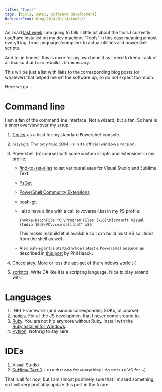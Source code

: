 ```yaml
---
title: "Tools"
tags: [tools, setup, software development]
RedirectFrom: blog/2014/03/14/tools/*
---
```


As I said [last week](/blog/2014/03/03/week-10-2014) I am going to talk a little bit about the tools I currently use/have installed on my dev machine. "Tools" in this case meaning almost everything, from languages/compilers to actual utilities and powershell scripts.

And to be honest, this is more for my own benefit as I need to keep track of all that so that I can rebuild it if necessary.

This will be just a list with links to the corresponding blog posts (or whatever) that helped me set the software up, so do not expect too much.

Here we go ...

# Command line

I am a fan of the command line interface. Not a wizard, but a fan. So here is a short overview over my setup:

1.  [Cmder](http://bliker.github.io/cmder/) as a host for my standard Powershell console.
2.  [msysgit](http://msysgit.github.io/*). The only true SCM ;-) in its official windows version.
3.  Powershell (of course) with some custom scripts and extensions in my profile:

    * [find-to-set-alias](http://bradwilson.typepad.com/blog/2008/12/find-to-set-aliasps1.html) to set various aliases for Visual Studio and Sublime Text.
    * [PsGet](http://psget.net/)
    * [PowerShell Community Extensions](http://pscx.codeplex.com/)
    * [posh-git](http://dahlbyk.github.io/posh-git/)
    * I also have a line with a call to vcvarsall.bat in my PS profile:

      ```
      Invoke-BatchFile "C:\Program Files (x86)\Microsoft Visual Studio 10.0\VC\vcvarsall.bat" x86
      ```

      This makes msbuild et al available so I can build most VS solutions from the shell as well.

    * Also ssh-agent is started when I start a Powershell session as described in [this post](http://haacked.com/archive/2011/12/19/get-git-for-windows.aspx/) by Phil Haack.

4.  [Chocolatey](https://chocolatey.org/). More or less the apt-get of the windows world ;-)
5.  [scriptcs](http://scriptcs.net/). Write C# like it is a scripting language. Nice to play around with.

# Languages

1.  .NET Framework (and various corresponding SDKs, of course).
2.  [nodejs](http://nodejs.org/). For all the JS development that I never come around to.
3.  [Ruby](https://www.ruby-lang.org). You are not hip anymore without Ruby. Install with the [RubyInstaller for Windows](http://rubyinstaller.org/).
4.  [Python](http://www.python.org/). Nothing to say here.

# IDEs

1.  Visual Studio
2.  [Sublime Text 3](http://www.sublimetext.com/3). I use that one for everything I do not use VS for ;-)

That is all for now, but I am almost positively sure that I missed something, so I will very probably update this post in the future.
